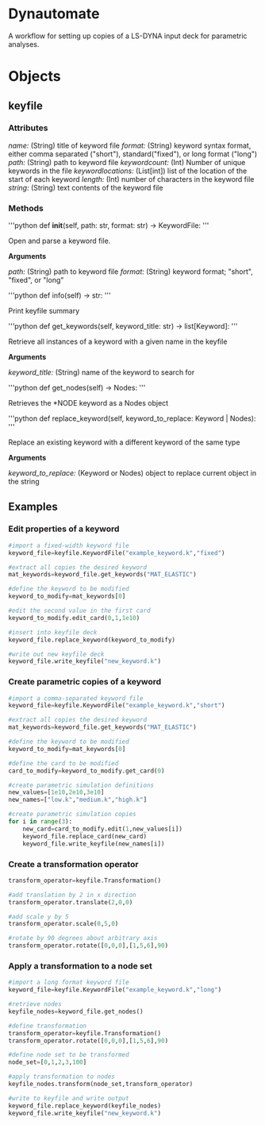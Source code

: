 # Dynautomate

A workflow for setting up copies of a LS-DYNA input deck for parametric analyses.  

# Objects
## keyfile

### Attributes

*name:* (String) title of keyword file
*format:* (String) keyword syntax format, either comma separated ("short"), standard("fixed"), or long format ("long")
*path:* (String) path to keyword file
*keywordcount:* (Int) Number of unique keywords in the file
*keywordlocations:* (List[int]) list of the location of the start of each keyword
*length:* (Int) number of characters in the keyword file
*string:* (String) text contents of the keyword file

### Methods
'''python
def __init__(self, path: str, format: str) -> KeywordFile:
'''

Open and parse a keyword file.

**Arguments**

*path:* (String) path to keyword file
*format:* (String) keyword format; "short", "fixed", or "long"



'''python
def info(self) -> str:
'''

Print keyfile summary



'''python
def get_keywords(self, keyword_title: str) -> list[Keyword]:
'''

Retrieve all instances of a keyword with a given name in the keyfile

**Arguments**

*keyword_title:* (String) name of the keyword to search for



'''python
def get_nodes(self) -> Nodes:
'''

Retrieves the *NODE keyword as a Nodes object

'''python
def replace_keyword(self, keyword_to_replace: Keyword | Nodes):
'''

Replace an existing keyword with a different keyword of the same type

**Arguments**

*keyword_to_replace:* (Keyword or Nodes) object to replace current object in the string





## Examples
### Edit properties of a keyword
```python
#import a fixed-width keyword file
keyword_file=keyfile.KeywordFile("example_keyword.k","fixed")

#extract all copies the desired keyword
mat_keywords=keyword_file.get_keywords("MAT_ELASTIC")

#define the keyword to be modified
keyword_to_modify=mat_keywords[0]

#edit the second value in the first card
keyword_to_modify.edit_card(0,1,1e10)

#insert into keyfile deck
keyword_file.replace_keyword(keyword_to_modify)

#write out new keyfile deck
keyword_file.write_keyfile("new_keyword.k")
```

### Create parametric copies of a keyword
```python
#import a comma-separated keyword file
keyword_file=keyfile.KeywordFile("example_keyword.k","short")

#extract all copies the desired keyword
mat_keywords=keyword_file.get_keywords("MAT_ELASTIC")

#define the keyword to be modified
keyword_to_modify=mat_keywords[0]

#define the card to be modified
card_to_modify=keyword_to_modify.get_card(0)

#create parametric simulation definitions
new_values=[1e10,2e10,3e10]
new_names=["low.k","medium.k","high.k"]

#create parametric simulation copies
for i in range(3):
    new_card=card_to_modify.edit(1,new_values[i])
    keyword_file.replace_card(new_card)
    keyword_file.write_keyfile(new_names[i])
```

### Create a transformation operator
```python
transform_operator=keyfile.Transformation()

#add translation by 2 in x direction
transform_operator.translate(2,0,0)

#add scale y by 5
transform_operator.scale(0,5,0)

#rotate by 90 degrees about arbitrary axis
transform_operator.rotate([0,0,0],[1,5,6],90)
```

### Apply a transformation to a node set
```python
#import a long format keyword file
keyword_file=keyfile.KeywordFile("example_keyword.k","long")

#retrieve nodes
keyfile_nodes=keyword_file.get_nodes()

#define transformation
transform_operator=keyfile.Transformation()
transform_operator.rotate([0,0,0],[1,5,6],90)

#define node set to be transformed
node_set=[0,1,2,3,100]

#apply transformation to nodes
keyfile_nodes.transform(node_set,transform_operator)

#write to keyfile and write output
keyword_file.replace_keyword(keyfile_nodes)
keyword_file.write_keyfile("new_keyword.k")
```
